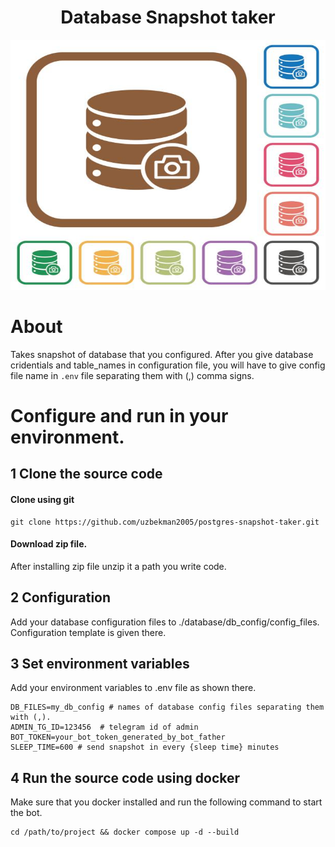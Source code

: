 <!DOCTYPE html>
<html lang="en">
<head>
    <meta charset="UTF-8">
    <meta http-equiv="X-UA-Compatible" content="IE=edge">
    <meta name="viewport" content="width=device-width, initial-scale=1.0">
</head>
<body>
    <H1 style="text-align:center;">
        Database Snapshot taker
    </H1>
    <div style="text-align:center;">
        <img src="./docs/database_snapshot.jpg" width="600" height="400">
    </div>
</body>
</html>

# About
Takes snapshot of database that you configured. After you give database cridentials and table_names in configuration file, you will have to give config file name in `.env` file separating them with (,) comma signs.

# Configure and run in your environment.
## 1 Clone the source code
#### Clone using git 
``` 
git clone https://github.com/uzbekman2005/postgres-snapshot-taker.git 
```
#### Download zip file. 
After installing zip file unzip it a path you write code. 

## 2 Configuration
Add your database configuration files to ./database/db_config/config_files. Configuration template is given there.

## 3 Set environment variables
Add your environment variables to .env file as shown there.
```
DB_FILES=my_db_config # names of database config files separating them with (,).
ADMIN_TG_ID=123456  # telegram id of admin
BOT_TOKEN=your_bot_token_generated_by_bot_father
SLEEP_TIME=600 # send snapshot in every {sleep time} minutes
```

## 4 Run the source code using docker
Make sure that you docker installed and run the following command to start the bot.
```
cd /path/to/project && docker compose up -d --build
```